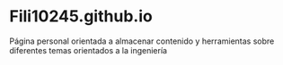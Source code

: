 # Fili10245.github.io
Página personal orientada a almacenar contenido y herramientas sobre diferentes temas orientados a la ingeniería
